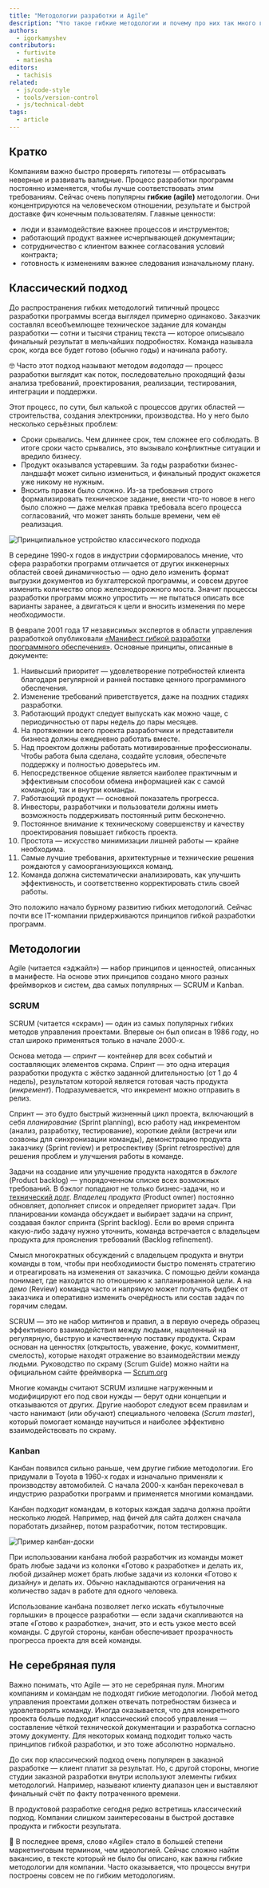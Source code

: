```yaml
---
title: "Методологии разработки и Agile"
description: "Что такое гибкие методологии и почему про них так много говорят? Зачем вообще нужны методологии разработки?"
authors:
  - igorkamyshev
contributors:
  - furtivite
  - matiesha
editors:
  - tachisis
related:
  - js/code-style
  - tools/version-control
  - js/technical-debt
tags:
  - article
---
```


## Кратко

Компаниям важно быстро проверять гипотезы — отбрасывать неверные и развивать валидные. Процесс разработки программ постоянно изменяется, чтобы лучше соответствовать этим требованиям. Сейчас очень популярны **гибкие (agile)** методологии. Они концентрируются на человеческом отношении, результате и быстрой доставке фич конечным пользователям. Главные ценности:

- люди и взаимодействие важнее процессов и инструментов;
- работающий продукт важнее исчерпывающей документации;
- сотрудничество с клиентом важнее согласования условий контракта;
- готовность к изменениям важнее следования изначальному плану.

## Классический подход

До распространения гибких методологий типичный процесс разработки программы всегда выглядел примерно одинаково. Заказчик составлял всеобъемлющее техническое задание для команды разработки — сотни и тысячи страниц текста — которое описывало финальный результат в мельчайших подробностях. Команда называла срок, когда все будет готово (обычно годы) и начинала работу.

<aside>

🤓 Часто этот подход называют методом _водопада_ — процесс разработки выглядит как поток, последовательно проходящий фазы анализа требований, проектирования, реализации, тестирования, интеграции и поддержки.

</aside>

Этот процесс, по сути, был калькой с процессов других областей — строительства, создания электроники, производства. Но у него было несколько серьёзных проблем:

- Сроки срывались. Чем длиннее срок, тем сложнее его соблюдать. В итоге сроки часто срывались, это вызывало конфликтные ситуации и вредило бизнесу.
- Продукт оказывался устаревшим. За годы разработки бизнес-ландшафт может сильно измениться, и финальный продукт окажется уже никому не нужным.
- Вносить правки было сложно. Из-за требования строго формализировать техническое задание, внести что-то новое в него было сложно — даже мелкая правка требовала всего процесса согласований, что может занять больше времени, чем её реализация.

![Принципиальное устройство классического подхода](images/waterfall.png)

В середине 1990-х годов в индустрии сформировалось мнение, что сфера разработки программ отличается от других инженерных областей своей динамичностью — одно дело изменить формат выгрузки документов из бухгалтерской программы, и совсем другое изменить количество опор железнодорожного моста. Значит процессы разработки программ можно упростить — не пытаться описать все варианты заранее, а двигаться к цели и вносить изменения по мере необходимости.

В феврале 2001 года 17 независимых экспертов в области управления разработкой опубликовали [«Манифест гибкой разработки программного обеспечения»](https://agilemanifesto.org/iso/ru/manifesto.html). Основные принципы, описанные в документе:

1. Наивысший приоритет — удовлетворение потребностей клиента благодаря регулярной и ранней поставке ценного программного обеспечения.
1. Изменение требований приветствуется, даже на поздних стадиях разработки.
1. Работающий продукт следует выпускать как можно чаще, с периодичностью от пары недель до пары месяцев.
1. На протяжении всего проекта разработчики и представители бизнеса должны ежедневно работать вместе.
1. Над проектом должны работать мотивированные профессионалы. Чтобы работа была сделана, создайте условия, обеспечьте поддержку и полностью доверьтесь им.
1. Непосредственное общение является наиболее практичным и эффективным способом обмена информацией как с самой командой, так и внутри команды.
1. Работающий продукт — основной показатель прогресса.
1. Инвесторы, разработчики и пользователи должны иметь возможность поддерживать постоянный ритм бесконечно.
1. Постоянное внимание к техническому совершенству и качеству проектирования повышает гибкость проекта.
1. Простота — искусство минимизации лишней работы — крайне необходима.
1. Самые лучшие требования, архитектурные и технические решения рождаются у самоорганизующихся команд.
1. Команда должна систематически анализировать, как улучшить эффективность, и соответственно корректировать стиль своей работы.

Это положило начало бурному развитию гибких методологий. Сейчас почти все IT-компании придерживаются принципов гибкой разработки программ.

## Методологии

Agile (читается «эджайл») — набор принципов и ценностей, описанных в манифесте. На основе этих принципов создано много разных фреймворков и систем, два самых популярных — SCRUM и Kanban.

### SCRUM

SCRUM (читается «скрам») — один из самых популярных гибких методов управления проектами. Впервые он был описан в 1986 году, но стал широко применяться только в начале 2000-х.

Основа метода — _спринт_ — контейнер для всех событий и составляющих элементов скрама. Спринт — это одна итерация разработки продукта с жёстко заданной длительностью (от 1 до 4 недель), результатом которой является готовая часть продукта (_инкремент_). Подразумевается, что инкремент можно отправить в релиз.

Спринт — это будто быстрый жизненный цикл проекта, включающий в себя _планирование_ (Sprint planning), всю работу над инкрементом (анализ, разработку, тестирование), короткие дейли (встречи или созвоны для синхронизации команды), демонстрацию продукта заказчику (Sprint review) и ретроспективу (Sprint retrospective) для решения проблем и улучшения работы в команде.

Задачи на создание или улучшение продукта находятся в _бэклоге_ (Product backlog) — упорядоченном списке всех возможных требований. В бэклог попадают не только бизнес-задачи, но и [технический долг](/js/technical-debt/). _Владелец продукта_ (Product owner) постоянно обновляет, дополняет список и определяет приоритет задач. При планировании команда обсуждает и выбирает задачи на спринт, создавая бэклог спринта (Sprint backlog). Если во время спринта какую-либо задачу нужно уточнить, команда встречается с владельцем продукта для прояснения требований (Backlog refinement).

Смысл многократных обсуждений с владельцем продукта и внутри команды в том, чтобы при необходимости быстро поменять стратегию и отреагировать на изменения от заказчика. С помощью дейли команда понимает, где находится по отношению к запланированной цели. А на _демо_ (Review) команда часто и напрямую может получать фидбек от заказчика и оперативно изменить очерёдность или состав задач по горячим следам.

SCRUM — это не набор митингов и правил, а в первую очередь образец эффективного взаимодействия между людьми, нацеленный на регулярную, быструю и качественную поставку продукта. Скрам основан на ценностях (открытость, уважение, фокус, коммитмент, смелость), которые находят отражение во взаимодействии между людьми. Руководство по скраму (Scrum Guide) можно найти на официальном сайте фреймворка — [Scrum.org](https://www.scrum.org/)

Многие команды считают SCRUM излишне нагруженным и модифицируют его под свои нужды — берут одни концепции и отказываются от других. Другие наоборот следуют всем правилам и часто нанимают (или обучают) специального человека (_Scrum master_), который помогает команде научиться и наиболее эффективно взаимодействовать по скраму.

### Kanban

Канбан появился сильно раньше, чем другие гибкие методологии. Его придумали в Toyota в 1960-х годах и изначально применяли к производству автомобилей. С начала 2000-х канбан перекочевал в индустрию разработки программ и применяется многими командами.

Канбан подходит командам, в которых каждая задача должна пройти несколько людей. Например, над фичей для сайта должен сначала поработать дизайнер, потом разработчик, потом тестировщик.

![Пример канбан-доски](images/kanban.png)

При использовании канбана любой разработчик из команды может брать любые задачи из колонки «Готово к разработке» и делать их, любой дизайнер может брать любые задачи из колонки «Готово к дизайну» и делать их. Обычно накладываются ограничения на количество задач в работе для одного человека.

Использование канбана позволяет легко искать «бутылочные горлышки» в процессе разработки — если задачи скапливаются на этапе «Готово к разработке», значит, это и есть узкое место всей команды. С другой стороны, канбан обеспечивает прозрачность прогресса проекта для всей команды.

## Не серебряная пуля

Важно понимать, что Agile — это не серебряная пуля. Многим компаниям и командам не подходят гибкие методологии. Любой метод управления проектами должен отвечать потребностям бизнеса и удовлетворять команду. Иногда оказывается, что для конкретного проекта больше подходит классический способ управления — составление чёткой технической документации и разработка согласно этому документу. Для некоторых команд подходит только часть принципов гибкой разработки, и это тоже абсолютно нормально.

До сих пор классический подход очень популярен в заказной разработке — клиент платит за результат. Но, с другой стороны, многие студии заказной разработки внутри используют элементы гибких методологий. Например, называют клиенту диапазон цен и выставляют финальный счёт по факту потраченного времени.

В продуктовой разработке сегодня редко встретишь классический подход. Компании слишком заинтересованы в быстрой доставке продукта и гибкости результата.

<aside>

🤣 В последнее время, слово «Agile» стало в большей степени маркетинговым термином, чем идеологией. Сейчас сложно найти вакансию, в тексте который не было бы описано, как важны гибкие методологии для компании. Часто оказывается, что процессы внутри построены совсем не по гибким методологиям.

</aside>
